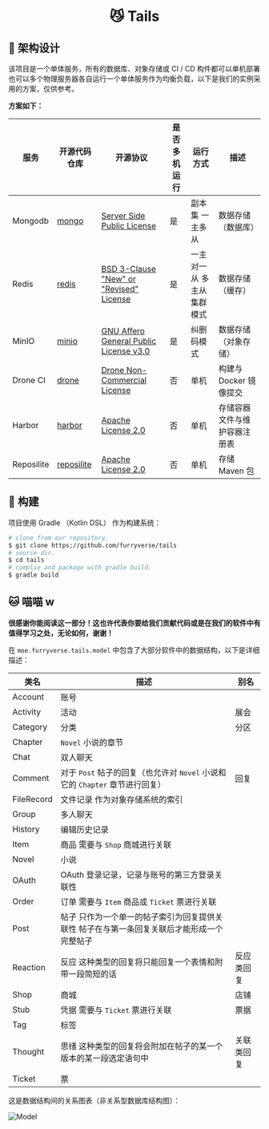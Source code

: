 <h1 align="center">😼 Tails</h1>

## 🔨 架构设计

该项目是一个单体服务，所有的数据库、对象存储或 CI / CD 构件都可以单机部署也可以多个物理服务器各自运行一个单体服务作为均衡负载，以下是我们的实例采用的方案，仅供参考。

**方案如下：**

| 服务         | 开源代码仓库                                               | 开源协议                                                                                             | 是否多机运行 | 运行方式          | 描述              |
|------------|------------------------------------------------------|--------------------------------------------------------------------------------------------------|--------|---------------|-----------------|
| Mongodb    | [mongo](https://github.com/mongodb/mongo)            | [Server Side Public License](https://github.com/mongodb/mongo/blob/master/LICENSE-Community.txt) | 是      | 副本集 一主多从      | 数据存储（数据库）       |
| Redis      | [redis](https://github.com/redis/redis)              | [BSD 3-Clause "New" or "Revised" License](https://github.com/redis/redis/blob/unstable/COPYING)  | 是      | 一主对一从 多主从集群模式 | 数据存储（缓存）        |
| MinIO      | [minio](https://github.com/minio/minio)              | [GNU Affero General Public License v3.0](https://github.com/minio/minio/blob/master/LICENSE)     | 是      | 纠删码模式         | 数据存储（对象存储）      |
| Drone CI   | [drone](https://github.com/harness/drone)            | [Drone Non-Commercial License](https://github.com/harness/drone/blob/master/LICENSE)             | 否      | 单机            | 构建与 Docker 镜像提交 |
| Harbor     | [harbor](https://github.com/goharbor/harbor)         | [Apache License 2.0](https://github.com/goharbor/harbor/blob/main/LICENSE)                       | 否      | 单机            | 存储容器文件与维护容器注册表  |
| Reposilite | [reposilite](https://github.com/dzikoysk/reposilite) | [Apache License 2.0](https://github.com/dzikoysk/reposilite/blob/main/LICENSE)                   | 否      | 单机            | 存储 Maven 包      |

## 🚀 构建

项目使用 Gradle （Kotlin DSL） 作为构建系统：

```bash
# clone from our repository.
$ git clone https://github.com/furryverse/tails
# source dir.
$ cd tails
# complie and package with gradle build.
$ gradle build
```

## 🐱 喵喵 w

**很感谢你能阅读这一部分！这也许代表你要给我们贡献代码或是在我们的软件中有值得学习之处，无论如何，谢谢！**

在 `moe.furryverse.tails.model` 中包含了大部分软件中的数据结构，以下是详细描述：

| 类名       | 描述                                                         | 别名       |
| ---------- | ------------------------------------------------------------ | ---------- |
| Account    | 账号                                                         |            |
| Activity   | 活动                                                         | 展会       |
| Category   | 分类                                                         | 分区       |
| Chapter    | `Novel` 小说的章节                                           |            |
| Chat       | 双人聊天                                                     |            |
| Comment    | 对于 `Post` 帖子的回复（也允许对 `Novel` 小说和它的 `Chapter` 章节进行回复） | 回复       |
| FileRecord | 文件记录 作为对象存储系统的索引                              |            |
| Group      | 多人聊天                                                     |            |
| History    | 编辑历史记录                                                 |            |
| Item       | 商品 需要与 `Shop` 商城进行关联                              |            |
| Novel      | 小说                                                         |            |
| OAuth      | OAuth 登录记录，记录与账号的第三方登录关联性                 |            |
| Order      | 订单 需要与 `Item` 商品或 `Ticket` 票进行关联                |            |
| Post       | 帖子 只作为一个单一的帖子索引为回复提供关联性 帖子在与第一条回复关联后才能形成一个完整帖子 |            |
| Reaction   | 反应 这种类型的回复将只能回复一个表情和附带一段简短的话      | 反应类回复 |
| Shop       | 商城                                                         | 店铺       |
| Stub       | 凭据 需要与 `Ticket` 票进行关联                              | 票据       |
| Tag        | 标签                                                         |            |
| Thought    | 思绪 这种类型的回复将会附加在帖子的某一个版本的某一段选定语句中 | 关联类回复 |
| Ticket     | 票                                                           |            |

这是数据结构间的关系图表（非关系型数据库结构图）：

![Model](https://i.miji.bid/2023/12/23/f851ac75c900b91e9433bf31ddde929f.png)
